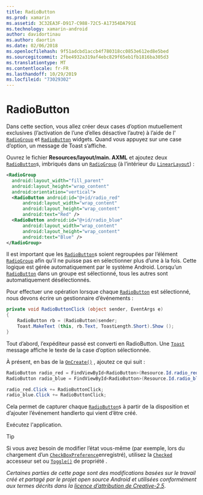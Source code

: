 ```yaml
---
title: RadioButton
ms.prod: xamarin
ms.assetid: 3C32EA3F-D917-C988-72C5-A17354DA791E
ms.technology: xamarin-android
author: davidortinau
ms.author: daortin
ms.date: 02/06/2018
ms.openlocfilehash: 9f51adcbd1accb4f780318cc0853e612ed8e5bed
ms.sourcegitcommit: 2fbe4932a319af4ebc829f65eb1fb1816ba305d3
ms.translationtype: MT
ms.contentlocale: fr-FR
ms.lasthandoff: 10/29/2019
ms.locfileid: "73029302"
---
```

# <a name="radiobutton"></a>RadioButton

Dans cette section, vous allez créer deux cases d’option mutuellement exclusives (l’activation de l’une d’elles désactive l’autre) à l’aide de l' [`RadioGroup`](xref:Android.Widget.RadioGroup)
et [`RadioButton`](xref:Android.Widget.RadioButton)
widgets. Quand vous appuyez sur une case d’option, un message de Toast s’affiche.

Ouvrez le fichier **Resources/layout/main. AXML** et ajoutez deux [`RadioButton`](xref:Android.Widget.RadioButton)s, imbriqués dans un [`RadioGroup`](xref:Android.Widget.RadioGroup) (à l’intérieur du [`LinearLayout`](xref:Android.Widget.LinearLayout)) :

```xml
<RadioGroup
  android:layout_width="fill_parent"
  android:layout_height="wrap_content"
  android:orientation="vertical">
  <RadioButton android:id="@+id/radio_red"
      android:layout_width="wrap_content"
      android:layout_height="wrap_content"
      android:text="Red" />
  <RadioButton android:id="@+id/radio_blue"
      android:layout_width="wrap_content"
      android:layout_height="wrap_content"
      android:text="Blue" />
</RadioGroup>
```

Il est important que les [`RadioButton`](xref:Android.Widget.RadioButton)s soient regroupées par l’élément [`RadioGroup`](xref:Android.Widget.RadioGroup) afin qu’il ne puisse pas en sélectionner plus d’une à la fois. Cette logique est gérée automatiquement par le système Android. Lorsqu’un [`RadioButton`](xref:Android.Widget.RadioButton)
dans un groupe est sélectionné, tous les autres sont automatiquement désélectionnés.

Pour effectuer une opération lorsque chaque [`RadioButton`](xref:Android.Widget.RadioButton) est sélectionné, nous devons écrire un gestionnaire d’événements :

```csharp
private void RadioButtonClick (object sender, EventArgs e)
{
    RadioButton rb = (RadioButton)sender;
    Toast.MakeText (this, rb.Text, ToastLength.Short).Show ();
}
```

Tout d’abord, l’expéditeur passé est converti en RadioButton.
Une [`Toast`](xref:Android.Widget.Toast)
message affiche le texte de la case d’option sélectionnée.

À présent, en bas de la [`OnCreate()`](xref:Android.App.Activity.OnCreate*)
, ajoutez ce qui suit :

```csharp
RadioButton radio_red = FindViewById<RadioButton>(Resource.Id.radio_red);
RadioButton radio_blue = FindViewById<RadioButton>(Resource.Id.radio_blue);

radio_red.Click += RadioButtonClick;
radio_blue.Click += RadioButtonClick;
```

Cela permet de capturer chaque [`RadioButton`](xref:Android.Widget.RadioButton)s à partir de la disposition et d’ajouter l’événement handlerto qui vient d’être créé.

Exécutez l'application.

> [!TIP]
> Si vous avez besoin de modifier l’état vous-même (par exemple, lors du chargement d’un [`CheckBoxPreference`](xref:Android.Preferences.CheckBoxPreference)enregistré), utilisez la [`Checked`](xref:Android.Widget.CompoundButton.Checked)
> accesseur set ou [`Toggle()`](xref:Android.Widget.CompoundButton.Toggle) de propriété
> .

*Certaines parties de cette page sont des modifications basées sur le travail créé et partagé par le projet open source Android et utilisées conformément aux termes décrits dans la*
[*licence d’attribution de Creative-2,5*](https://creativecommons.org/licenses/by/2.5/). 
